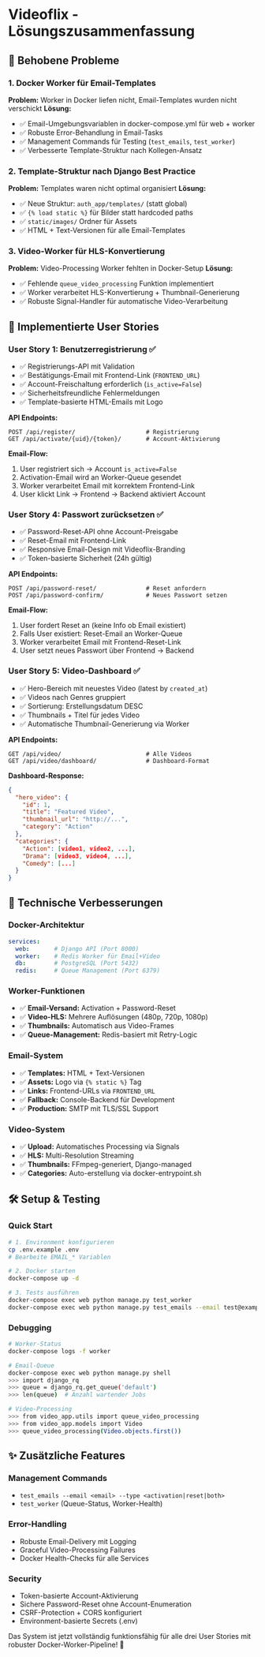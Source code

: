 # Videoflix - Lösungszusammenfassung

## 🎯 Behobene Probleme

### 1. Docker Worker für Email-Templates
**Problem:** Worker in Docker liefen nicht, Email-Templates wurden nicht verschickt
**Lösung:** 
- ✅ Email-Umgebungsvariablen in docker-compose.yml für web + worker
- ✅ Robuste Error-Behandlung in Email-Tasks
- ✅ Management Commands für Testing (`test_emails`, `test_worker`)
- ✅ Verbesserte Template-Struktur nach Kollegen-Ansatz

### 2. Template-Struktur nach Django Best Practice  
**Problem:** Templates waren nicht optimal organisiert
**Lösung:**
- ✅ Neue Struktur: `auth_app/templates/` (statt global)
- ✅ `{% load static %}` für Bilder statt hardcoded paths
- ✅ `static/images/` Ordner für Assets
- ✅ HTML + Text-Versionen für alle Email-Templates

### 3. Video-Worker für HLS-Konvertierung
**Problem:** Video-Processing Worker fehlten in Docker-Setup
**Lösung:**
- ✅ Fehlende `queue_video_processing` Funktion implementiert
- ✅ Worker verarbeitet HLS-Konvertierung + Thumbnail-Generierung
- ✅ Robuste Signal-Handler für automatische Video-Verarbeitung

## 🚀 Implementierte User Stories

### User Story 1: Benutzerregistrierung ✅
- ✅ Registrierungs-API mit Validation
- ✅ Bestätigungs-Email mit Frontend-Link (`FRONTEND_URL`)
- ✅ Account-Freischaltung erforderlich (`is_active=False`)
- ✅ Sicherheitsfreundliche Fehlermeldungen
- ✅ Template-basierte HTML-Emails mit Logo

**API Endpoints:**
```
POST /api/register/                    # Registrierung
GET /api/activate/{uid}/{token}/       # Account-Aktivierung
```

**Email-Flow:**
1. User registriert sich → Account `is_active=False`  
2. Activation-Email wird an Worker-Queue gesendet
3. Worker verarbeitet Email mit korrektem Frontend-Link
4. User klickt Link → Frontend → Backend aktiviert Account

### User Story 4: Passwort zurücksetzen ✅
- ✅ Password-Reset-API ohne Account-Preisgabe
- ✅ Reset-Email mit Frontend-Link
- ✅ Responsive Email-Design mit Videoflix-Branding
- ✅ Token-basierte Sicherheit (24h gültig)

**API Endpoints:**
```
POST /api/password-reset/              # Reset anfordern
POST /api/password-confirm/            # Neues Passwort setzen
```

**Email-Flow:**
1. User fordert Reset an (keine Info ob Email existiert)
2. Falls User existiert: Reset-Email an Worker-Queue
3. Worker verarbeitet Email mit Frontend-Reset-Link  
4. User setzt neues Passwort über Frontend → Backend

### User Story 5: Video-Dashboard ✅
- ✅ Hero-Bereich mit neuestes Video (latest by `created_at`)
- ✅ Videos nach Genres gruppiert
- ✅ Sortierung: Erstellungsdatum DESC
- ✅ Thumbnails + Titel für jedes Video
- ✅ Automatische Thumbnail-Generierung via Worker

**API Endpoints:**
```
GET /api/video/                        # Alle Videos
GET /api/video/dashboard/              # Dashboard-Format
```

**Dashboard-Response:**
```json
{
  "hero_video": {
    "id": 1,
    "title": "Featured Video", 
    "thumbnail_url": "http://...",
    "category": "Action"
  },
  "categories": {
    "Action": [video1, video2, ...],
    "Drama": [video3, video4, ...],
    "Comedy": [...]
  }
}
```

## 🔧 Technische Verbesserungen

### Docker-Architektur
```yaml
services:
  web:       # Django API (Port 8000)
  worker:    # Redis Worker für Email+Video  
  db:        # PostgreSQL (Port 5432)
  redis:     # Queue Management (Port 6379)
```

### Worker-Funktionen
- ✅ **Email-Versand:** Activation + Password-Reset  
- ✅ **Video-HLS:** Mehrere Auflösungen (480p, 720p, 1080p)
- ✅ **Thumbnails:** Automatisch aus Video-Frames
- ✅ **Queue-Management:** Redis-basiert mit Retry-Logic

### Email-System
- ✅ **Templates:** HTML + Text-Versionen
- ✅ **Assets:** Logo via `{% static %}` Tag  
- ✅ **Links:** Frontend-URLs via `FRONTEND_URL`
- ✅ **Fallback:** Console-Backend für Development
- ✅ **Production:** SMTP mit TLS/SSL Support

### Video-System  
- ✅ **Upload:** Automatisches Processing via Signals
- ✅ **HLS:** Multi-Resolution Streaming
- ✅ **Thumbnails:** FFmpeg-generiert, Django-managed
- ✅ **Categories:** Auto-erstellung via docker-entrypoint.sh

## 🛠 Setup & Testing

### Quick Start
```bash
# 1. Environment konfigurieren
cp .env.example .env
# Bearbeite EMAIL_* Variablen

# 2. Docker starten  
docker-compose up -d

# 3. Tests ausführen
docker-compose exec web python manage.py test_worker
docker-compose exec web python manage.py test_emails --email test@example.com
```

### Debugging  
```bash
# Worker-Status
docker-compose logs -f worker

# Email-Queue
docker-compose exec web python manage.py shell
>>> import django_rq
>>> queue = django_rq.get_queue('default')  
>>> len(queue)  # Anzahl wartender Jobs

# Video-Processing
>>> from video_app.utils import queue_video_processing
>>> from video_app.models import Video
>>> queue_video_processing(Video.objects.first())
```

## ✨ Zusätzliche Features

### Management Commands
- `test_emails --email <email> --type <activation|reset|both>`
- `test_worker` (Queue-Status, Worker-Health)

### Error-Handling  
- Robuste Email-Delivery mit Logging
- Graceful Video-Processing Failures
- Docker Health-Checks für alle Services

### Security
- Token-basierte Account-Aktivierung  
- Sichere Password-Reset ohne Account-Enumeration
- CSRF-Protection + CORS konfiguriert
- Environment-basierte Secrets (.env)

Das System ist jetzt vollständig funktionsfähig für alle drei User Stories mit robuster Docker-Worker-Pipeline! 🎉
